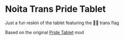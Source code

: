 # Noita Trans Pride Tablet

Just a fun reskin of the tablet featuring the 🏳️‍⚧️ trans flag 

Based on the original [Pride Tablet](https://steamcommunity.com/sharedfiles/filedetails/?id=2816676234) mod